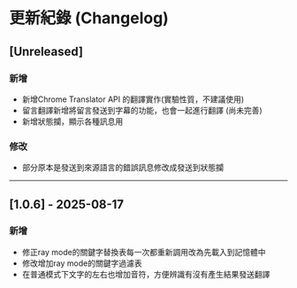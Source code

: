 # 更新紀錄 (Changelog)

## [Unreleased]
### 新增
- 新增Chrome Translator API 的翻譯實作(實驗性質，不建議使用)
- 留言翻譯新增將留言發送到字幕的功能，也會一起進行翻譯 (尚未完善)
- 新增狀態攔，顯示各種訊息用

### 修改
- 部分原本是發送到來源語言的錯誤訊息修改成發送到狀態攔

---

## [1.0.6] - 2025-08-17
### 新增
- 修正ray mode的關鍵字替換表每一次都重新調用改為先載入到記憶體中
- 修改增加ray mode的關鍵字過濾表
- 在普通模式下文字的左右也增加音符，方便辨識有沒有產生結果發送翻譯